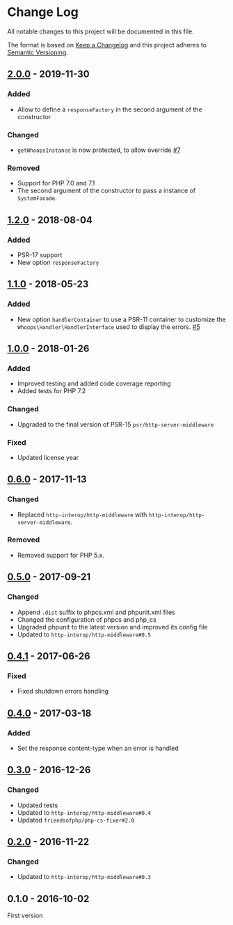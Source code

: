 # Change Log

All notable changes to this project will be documented in this file.

The format is based on [Keep a Changelog](http://keepachangelog.com/)
and this project adheres to [Semantic Versioning](http://semver.org/).

## [2.0.0] - 2019-11-30
### Added
- Allow to define a `responseFactory` in the second argument of the constructor

### Changed
- `getWhoopsInstance` is now protected, to allow override [#7]

### Removed
- Support for PHP 7.0 and 7.1
- The second argument of the constructor to pass a instance of `SystemFacade`.

## [1.2.0] - 2018-08-04
### Added
- PSR-17 support
- New option `responseFactory`

## [1.1.0] - 2018-05-23
### Added
- New option `handlerContainer` to use a PSR-11 container to customize the `Whoops\Handler\HandlerInterface` used to display the errors. [#5]

## [1.0.0] - 2018-01-26
### Added
- Improved testing and added code coverage reporting
- Added tests for PHP 7.2

### Changed
- Upgraded to the final version of PSR-15 `psr/http-server-middleware`

### Fixed
- Updated license year

## [0.6.0] - 2017-11-13
### Changed
- Replaced `http-interop/http-middleware` with  `http-interop/http-server-middleware`.

### Removed
- Removed support for PHP 5.x.

## [0.5.0] - 2017-09-21
### Changed
- Append `.dist` suffix to phpcs.xml and phpunit.xml files
- Changed the configuration of phpcs and php_cs
- Upgraded phpunit to the latest version and improved its config file
- Updated to `http-interop/http-middleware#0.5`

## [0.4.1] - 2017-06-26
### Fixed
- Fixed shutdown errors handling

## [0.4.0] - 2017-03-18
### Added
- Set the response content-type when an error is handled

## [0.3.0] - 2016-12-26
### Changed
- Updated tests
- Updated to `http-interop/http-middleware#0.4`
- Updated `friendsofphp/php-cs-fixer#2.0`

## [0.2.0] - 2016-11-22
### Changed
- Updated to `http-interop/http-middleware#0.3`

## 0.1.0 - 2016-10-02
First version

[#5]: https://github.com/middlewares/whoops/issues/5
[#7]: https://github.com/middlewares/whoops/issues/7

[2.0.0]: https://github.com/middlewares/whoops/compare/v1.2.0...v2.0.0
[1.2.0]: https://github.com/middlewares/whoops/compare/v1.1.0...v1.2.0
[1.1.0]: https://github.com/middlewares/whoops/compare/v1.0.0...v1.1.0
[1.0.0]: https://github.com/middlewares/whoops/compare/v0.6.0...v1.0.0
[0.6.0]: https://github.com/middlewares/whoops/compare/v0.5.0...v0.6.0
[0.5.0]: https://github.com/middlewares/whoops/compare/v0.4.1...v0.5.0
[0.4.1]: https://github.com/middlewares/whoops/compare/v0.4.0...v0.4.1
[0.4.0]: https://github.com/middlewares/whoops/compare/v0.3.0...v0.4.0
[0.3.0]: https://github.com/middlewares/whoops/compare/v0.2.0...v0.3.0
[0.2.0]: https://github.com/middlewares/whoops/compare/v0.1.0...v0.2.0
